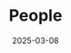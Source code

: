 ---
title: People
date: 2025-03-08

type: landing

sections:
  - block: people
    content:
      title: Meet the Team
      # Choose which groups/teams of users to display.
      #   Edit `user_groups` in each user's profile to add them to one or more of these groups.
      user_groups:
          - Team Leaders          
          - Team Advisors
          - Team Faculty Members
          - Affiliate Faculty Members
          - Post-doctoral Fellows
          - PhD Students
          - Research Assistants
          - Master Students
          - Undergraduate Students
          - Researchers
          - Administration
          - International Exchange Visitors
          - Summer Intern Students
      sort_by: Params.first_name
      sort_ascending: true
    design:
      show_interests: false
      show_role: true
      show_social: true
      spacing:
        padding: ["20px", "0", "20px", "0"]
---